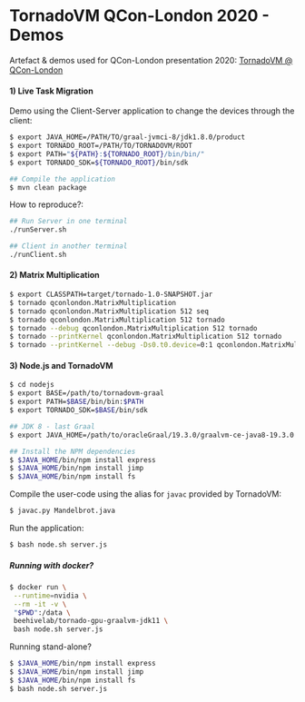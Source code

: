 # TornadoVM QCon-London 2020 - Demos

Artefact & demos used for QCon-London presentation 2020: [TornadoVM @ QCon-London](https://qconlondon.com/london2020/presentation/tornadovm-breaking-programmability-and-usability-gap-between-java)

#### 1) Live Task Migration

Demo using the Client-Server application to change the devices through the client:

```bash
$ export JAVA_HOME=/PATH/TO/graal-jvmci-8/jdk1.8.0/product
$ export TORNADO_ROOT=/PATH/TO/TORNADOVM/ROOT
$ export PATH="${PATH}:${TORNADO_ROOT}/bin/bin/"
$ export TORNADO_SDK=${TORNADO_ROOT}/bin/sdk

## Compile the application
$ mvn clean package
```

How to reproduce?:

```bash
## Run Server in one terminal
./runServer.sh

## Client in another terminal
./runClient.sh
```

#### 2) Matrix Multiplication


```bash
$ export CLASSPATH=target/tornado-1.0-SNAPSHOT.jar
$ tornado qconlondon.MatrixMultiplication
$ tornado qconlondon.MatrixMultiplication 512 seq
$ tornado qconlondon.MatrixMultiplication 512 tornado
$ tornado --debug qconlondon.MatrixMultiplication 512 tornado
$ tornado --printKernel qconlondon.MatrixMultiplication 512 tornado
$ tornado --printKernel --debug -Ds0.t0.device=0:1 qconlondon.MatrixMultiplication 512 tornado
```


#### 3) Node.js and TornadoVM

```bash
$ cd nodejs
$ export BASE=/path/to/tornadovm-graal
$ export PATH=$BASE/bin/bin:$PATH
$ export TORNADO_SDK=$BASE/bin/sdk

## JDK 8 - last Graal
$ export JAVA_HOME=/path/to/oracleGraal/19.3.0/graalvm-ce-java8-19.3.0

## Install the NPM dependencies
$ $JAVA_HOME/bin/npm install express
$ $JAVA_HOME/bin/npm install jimp
$ $JAVA_HOME/bin/npm install fs
```

Compile the user-code using the alias for `javac` provided by TornadoVM:

```bash
$ javac.py Mandelbrot.java
```

Run the application:
```bash
$ bash node.sh server.js
```

##### Running with docker?

```bash
$ docker run \
 --runtime=nvidia \
 --rm -it -v \
 "$PWD":/data \
 beehivelab/tornado-gpu-graalvm-jdk11 \
 bash node.sh server.js
```

Running stand-alone?

```bash
$ $JAVA_HOME/bin/npm install express
$ $JAVA_HOME/bin/npm install jimp
$ $JAVA_HOME/bin/npm install fs
$ bash node.sh server.js
```


